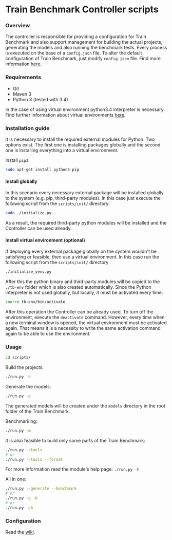 # Train Benchmark Controller scripts

### Overview

The controller is responsible for providing a configuration for Train Benchmark and also support management for building the actual projects, generating the models and also running the benchmark tests. Every process is executed on the base of a `config.json` file. To alter the default configuration of Train Benchmark, just modify `config.json` file. Find more information [here](https://github.com/FTSRG/trainbenchmark/wiki/Configuration).

### Requirements

* Git
* Maven 3
* Python 3 (tested with 3.4)

In the case of using virtual environment python3.4 interpreter is necessary.
Find further information about virtual environments [here](#install-virtual-environment-optional).

### Installation guide

It is necessary to install the required external modules for Python. Two options exist. The first one is installing packages globally and the second one is installing everything into a virtual environment.

Install `pip3`:

```bash
sudo apt-get install python3-pip
```

#### Install globally

In this scenario every necessary external package will be installed globally to the system (e.g. pip, third-party modules). In this case just execute the following script from the `scripts/init/` directory:

```bash
sudo ./initialize.py
```

As a result, the required third-party python modules will be installed and the Controller can be used already.

#### Install virtual environment (optional)

If deploying every external package globally on the system wouldn't be satisfying or feasible, then use a virtual environment. In this case run the following script from the `scripts/init/` directory

```bash
./initialize_venv.py
```

After this the python binary and third-party modules will be copied to the `./tb-env` folder which is also created automatically. Since the Python interpreter is not used globally, but locally, it must be activated every time:

```bash
source tb-env/bin/activate
```

After this operation the Controller can be already used.
To turn off the environment, execute the `deactivate` command. However, every time when a new terminal window is opened, the virtual environment must be activated again. That means it is a necessity to write the same activation command again to be able to use the environment.

### Usage

```bash
cd scripts/
```

Build the projects:

```bash
./run.py -b
```

Generate the models:

```bash
./run.py -g
```

The generated models will be created under the `models` directory in the root folder of the Train Benchmark.

Benchmarking:

```bash
./run.py -m
```

It is also feasible to build only some parts of the Train Benchmark:

```bash
./run.py --tools
# or
./run.py --tools --format
```
For more information read the module's help page: `./run.py -h`

All in one:

```bash
./run.py --generate --benchmark
# or
./run.py -g -b
# or
./run.py -gb
```

### Configuration

Read the [wiki](https://github.com/FTSRG/trainbenchmark/wiki/Configuration).
